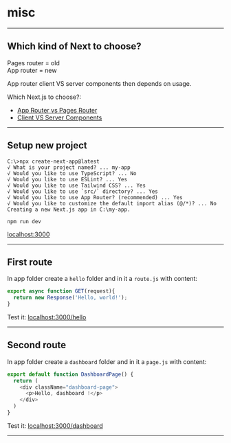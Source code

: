 # misc

---

## Which kind of Next to choose?

Pages router = old  
App router = new

App router client VS server components then depends on usage.

Which Next.js to choose?:

- [App Router vs Pages Router](https://nextjs.org/docs#:~:text=the%20Installation%20guide.-,App%20Router%20vs%20Pages%20Router,-Next.js%20has)  
- [Client VS Server Components](https://nextjs.org/docs/app/building-your-application/rendering)

---

## Setup new project

```console
C:\>npx create-next-app@latest
√ What is your project named? ... my-app
√ Would you like to use TypeScript? ... No
√ Would you like to use ESLint? ... Yes
√ Would you like to use Tailwind CSS? ... Yes
√ Would you like to use `src/` directory? ... Yes
√ Would you like to use App Router? (recommended) ... Yes
√ Would you like to customize the default import alias (@/*)? ... No
Creating a new Next.js app in C:\my-app.
```

```console
npm run dev
```

[localhost:3000]( http://localhost:3000)

---

## First route

In app folder create a `hello` folder and in it a `route.js` with content:

```js
export async function GET(request){
  return new Response('Hello, world!');
}
```

Test it: [localhost:3000/hello](http://localhost:3000/hello)

---

## Second route

In app folder create a `dashboard` folder and in it a `page.js` with content:

```js
export default function DashboardPage() {
  return (
    <div className="dashboard-page">
      <p>Hello, dashboard !</p>
    </div>
  )
}
```

Test it: [localhost:3000/dashboard](http://localhost:3000/dashboard)

---
